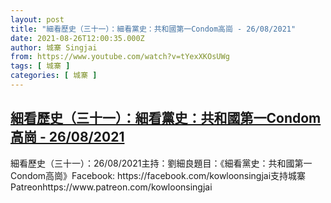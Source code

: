 ```yaml
---
layout: post
title: "細看歷史（三十一）：細看黨史：共和國第一Condom高崗 - 26/08/2021"
date: 2021-08-26T12:00:35.000Z
author: 城寨 Singjai
from: https://www.youtube.com/watch?v=tYexXKOsUWg
tags: [ 城寨 ]
categories: [ 城寨 ]
---
```

<!--1629979235000-->
[細看歷史（三十一）：細看黨史：共和國第一Condom高崗 - 26/08/2021](https://www.youtube.com/watch?v=tYexXKOsUWg)
------

<div>
細看歷史（三十一）：26/08/2021主持：劉細良題目：《細看黨史：共和國第一Condom高崗》Facebook: https://facebook.com/kowloonsingjai支持城寨Patreonhttps://www.patreon.com/kowloonsingjai
</div>
